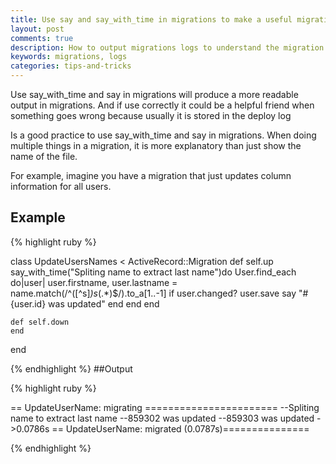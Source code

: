 ```yaml
---
title: Use say and say_with_time in migrations to make a useful migration log
layout: post
comments: true
description: How to output migrations logs to understand the migration stuff
keywords: migrations, logs
categories: tips-and-tricks
---
```


Use say_with_time and say in migrations will produce a more readable output in migrations. And if use correctly it could be a helpful friend when something goes wrong because usually it is stored in the deploy log

Is a good practice to use say_with_time and say in migrations. When doing multiple things in a migration, it is more explanatory than just show the name of the file.

For example, imagine you have a migration that just updates column information for all users.


## Example

{% highlight ruby %}

  class UpdateUsersNames < ActiveRecord::Migration
    def self.up
      say_with_time("Spliting name to extract last name")do
        User.find_each do|user|
          user.firstname, user.lastname = name.match(/^([^s]*)s*(.*)$/).to_a[1..-1] if user.changed?
          user.save
          say "#{user.id} was updated"
        end
      end
    end

    def self.down
    end
  end

{% endhighlight %}
##Output

{% highlight ruby %}

  ==  UpdateUserName: migrating =======================
  --Spliting name to extract last name
  --859302 was updated
  --859303 was updated
     ->0.0786s
  ==  UpdateUserName: migrated (0.0787s)===============

{% endhighlight %}
